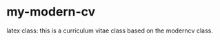my-modern-cv
============

latex class: this is a curriculum vitae class based on the moderncv class.
